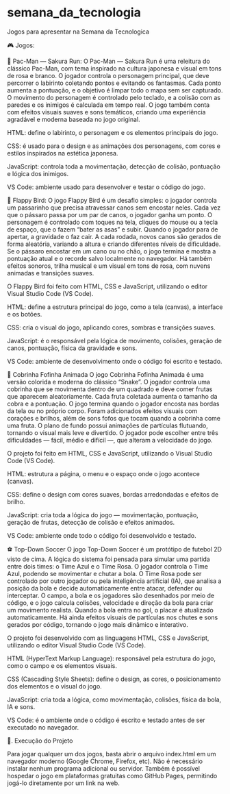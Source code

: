 # semana_da_tecnologia
Jogos para apresentar na Semana da Tecnologica

🎮 Jogos:

👾 Pac-Man — Sakura Run:
O Pac-Man — Sakura Run é uma releitura do clássico Pac-Man, com tema inspirado na cultura japonesa e visual em tons de rosa e branco.
O jogador controla o personagem principal, que deve percorrer o labirinto coletando pontos e evitando os fantasmas. Cada ponto aumenta a pontuação, e o objetivo é limpar todo o mapa sem ser capturado.
O movimento do personagem é controlado pelo teclado, e a colisão com as paredes e os inimigos é calculada em tempo real.
O jogo também conta com efeitos visuais suaves e sons temáticos, criando uma experiência agradável e moderna baseada no jogo original.

HTML: define o labirinto, o personagem e os elementos principais do jogo.

CSS: é usado para o design e as animações dos personagens, com cores e estilos inspirados na estética japonesa.

JavaScript: controla toda a movimentação, detecção de colisão, pontuação e lógica dos inimigos.

VS Code: ambiente usado para desenvolver e testar o código do jogo.

🐤 Flappy Bird:
O jogo Flappy Bird é um desafio simples: o jogador controla um passarinho que precisa atravessar canos sem encostar neles. Cada vez que o pássaro passa por um par de canos, o jogador ganha um ponto.
O personagem é controlado com toques na tela, cliques do mouse ou a tecla de espaço, que o fazem “bater as asas” e subir. Quando o jogador para de apertar, a gravidade o faz cair.
A cada rodada, novos canos são gerados de forma aleatória, variando a altura e criando diferentes níveis de dificuldade. Se o pássaro encostar em um cano ou no chão, o jogo termina e mostra a pontuação atual e o recorde salvo localmente no navegador.
Há também efeitos sonoros, trilha musical e um visual em tons de rosa, com nuvens animadas e transições suaves.

O Flappy Bird foi feito com HTML, CSS e JavaScript, utilizando o editor Visual Studio Code (VS Code).

HTML: define a estrutura principal do jogo, como a tela (canvas), a interface e os botões.

CSS: cria o visual do jogo, aplicando cores, sombras e transições suaves.

JavaScript: é o responsável pela lógica de movimento, colisões, geração de canos, pontuação, física da gravidade e sons.

VS Code: ambiente de desenvolvimento onde o código foi escrito e testado.

🐍 Cobrinha Fofinha Animada
O jogo Cobrinha Fofinha Animada é uma versão colorida e moderna do clássico “Snake”. O jogador controla uma cobrinha que se movimenta dentro de um quadrado e deve comer frutas que aparecem aleatoriamente.
Cada fruta coletada aumenta o tamanho da cobra e a pontuação. O jogo termina quando o jogador encosta nas bordas da tela ou no próprio corpo.
Foram adicionados efeitos visuais com corações e brilhos, além de sons fofos que tocam quando a cobrinha come uma fruta. O plano de fundo possui animações de partículas flutuando, tornando o visual mais leve e divertido.
O jogador pode escolher entre três dificuldades — fácil, médio e difícil —, que alteram a velocidade do jogo.

O projeto foi feito em HTML, CSS e JavaScript, utilizando o Visual Studio Code (VS Code).

HTML: estrutura a página, o menu e o espaço onde o jogo acontece (canvas).

CSS: define o design com cores suaves, bordas arredondadas e efeitos de brilho.

JavaScript: cria toda a lógica do jogo — movimentação, pontuação, geração de frutas, detecção de colisão e efeitos animados.

VS Code: ambiente onde todo o código foi desenvolvido e testado.

⚽ Top-Down Soccer
O jogo Top-Down Soccer é um protótipo de futebol 2D visto de cima. A lógica do sistema foi pensada para simular uma partida entre dois times: o Time Azul e o Time Rosa.
O jogador controla o Time Azul, podendo se movimentar e chutar a bola. O Time Rosa pode ser controlado por outro jogador ou pela inteligência artificial (IA), que analisa a posição da bola e decide automaticamente entre atacar, defender ou interceptar.
O campo, a bola e os jogadores são desenhados por meio de código, e o jogo calcula colisões, velocidade e direção da bola para criar um movimento realista. Quando a bola entra no gol, o placar é atualizado automaticamente.
Há ainda efeitos visuais de partículas nos chutes e sons gerados por código, tornando o jogo mais dinâmico e interativo.

O projeto foi desenvolvido com as linguagens HTML, CSS e JavaScript, utilizando o editor Visual Studio Code (VS Code).

HTML (HyperText Markup Language): responsável pela estrutura do jogo, como o campo e os elementos visuais.

CSS (Cascading Style Sheets): define o design, as cores, o posicionamento dos elementos e o visual do jogo.

JavaScript: cria toda a lógica, como movimentação, colisões, física da bola, IA e sons.

VS Code: é o ambiente onde o código é escrito e testado antes de ser executado no navegador.

🤖. Execução do Projeto

Para jogar qualquer um dos jogos, basta abrir o arquivo index.html em um navegador moderno (Google Chrome, Firefox, etc).
Não é necessário instalar nenhum programa adicional ou servidor.
Também é possível hospedar o jogo em plataformas gratuitas como GitHub Pages, permitindo jogá-lo diretamente por um link na web.
